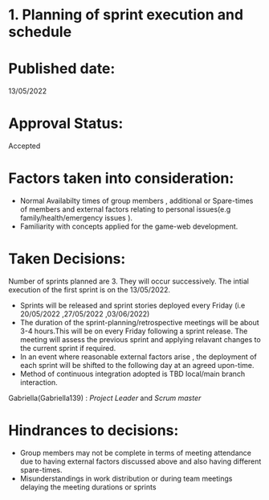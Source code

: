 # 1. Planning of sprint execution and schedule 

# Published date:

13/05/2022

# Approval Status:

Accepted 

# Factors taken into consideration:

* Normal Availabilty times of group members , additional or Spare-times of members and external factors relating to personal issues(e.g family/health/emergency issues ). 
* Familiarity with concepts applied for the game-web development.

# Taken Decisions:

Number of sprints planned are 3. They will occur successively. The intial execution of the first sprint is on the 13/05/2022. 

* Sprints will be released and sprint stories deployed every Friday (i.e 20/05/2022 ,27/05/2022 ,03/06/2022)
* The duration of the sprint-planning/retrospective meetings will be about 3-4 hours.This will be on every Friday following a sprint release. The meeting will assess the previous sprint and applying relavant changes to the current sprint if required. 
* In an event where reasonable external factors arise , the deployment of each sprint will be shifted to the following day at an agreed upon-time. 
* Method of continuous integration adopted is TBD local/main branch interaction.


Gabriella(Gabriella139) : *Project Leader* and *Scrum master*

# Hindrances to decisions: 

* Group members may not be complete in terms of meeting attendance due to having external factors discussed above and also having different spare-times. 
* Misunderstandings in work distribution or during team meetings delaying the meeting durations or sprints
